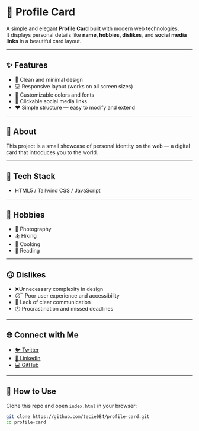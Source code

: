 # 🌟 Profile Card

A simple and elegant **Profile Card** built with modern web technologies.  
It displays personal details like **name, hobbies, dislikes**, and **social media links** in a beautiful card layout.

---

## ✨ Features

- 👤 Clean and minimal design
- 💻 Responsive layout (works on all screen sizes)
- 🎨 Customizable colors and fonts
- 🔗 Clickable social media links
- ❤️ Simple structure — easy to modify and extend

---

## 🧠 About

This project is a small showcase of personal identity on the web — a digital card that introduces you to the world.

---

## 🧩 Tech Stack

- HTML5 / Tailwind CSS / JavaScript

---

## 💬 Hobbies

- 📸 Photography
- 🏂 Hiking
- 🥘 Cooking
- 📖 Reading

---

## 🙃 Dislikes

- ❌Unnecessary complexity in design
- 😴 Poor user experience and accessibility
- 🐞 Lack of clear communication
- 🕐 Procrastination and missed deadlines

---

## 🌐 Connect with Me

- [🐦 Twitter](https://twitter.com/techie084)
- [💼 LinkedIn](https://linkedin.com/in/wisdommatthew)
- [💻 GitHub](https://github.com/techie084)

---

## 🧭 How to Use

Clone this repo and open `index.html` in your browser:

```bash
git clone https://github.com/tecie084/profile-card.git
cd profile-card
```
